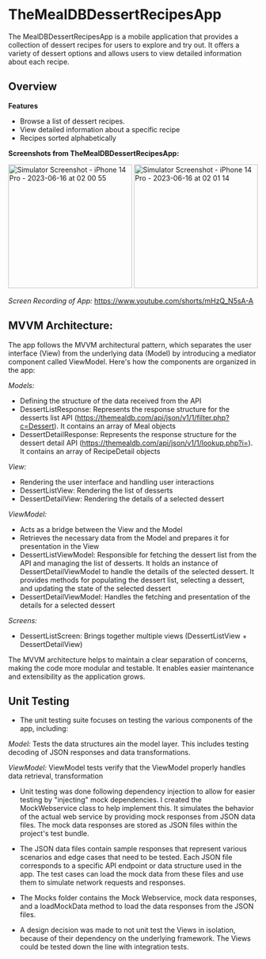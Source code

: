 # TheMealDBDessertRecipesApp
The MealDBDessertRecipesApp is a mobile application that provides a collection of dessert recipes for users to explore and try out. It offers a variety of dessert options and allows users to view detailed information about each recipe.

**Overview**
-----------
**Features**
- Browse a list of dessert recipes.
- View detailed information about a specific recipe
- Recipes sorted alphabetically

**Screenshots from TheMealDBDessertRecipesApp:**

<img src="https://github.com/fatiimajamiil/TheMealDBDessertRecipesApp/assets/113564184/1ba85bc0-bfcd-479f-80ff-30fe908944fc" alt="Simulator Screenshot - iPhone 14 Pro - 2023-06-16 at 02 00 55" width="250" height="auto">
<img src="https://github.com/fatiimajamiil/TheMealDBDessertRecipesApp/assets/113564184/05d21b9a-ea4c-4aef-b666-84856e1086b3" alt="Simulator Screenshot - iPhone 14 Pro - 2023-06-16 at 02 01 14" width="250" height="auto">
<br>

_Screen Recording of App:_ 
https://www.youtube.com/shorts/mHzQ_N5sA-A

**MVVM Architecture:**
-----------
The app follows the MVVM architectural pattern, which separates the user interface (View) from the underlying data (Model) by introducing a mediator component called ViewModel. Here's how the components are organized in the app:

*Models:*
- Defining the structure of the data received from the API
- DessertListResponse: Represents the response structure for the desserts list API (https://themealdb.com/api/json/v1/1/filter.php?c=Dessert). It contains an array of Meal objects
- DessertDetailResponse: Represents the response structure for the dessert detail API (https://themealdb.com/api/json/v1/1/lookup.php?i=). It contains an array of RecipeDetail objects

*View:*
- Rendering the user interface and handling user interactions
- DessertListView: Rendering the list of desserts
- DessertDetailView: Rendering the details of a selected dessert 

*ViewModel:*
- Acts as a bridge between the View and the Model
- Retrieves the necessary data from the Model and prepares it for presentation in the View
- DessertListViewModel: Responsible for fetching the dessert list from the API and managing the list of desserts. It holds an instance of DessertDetailViewModel to handle the details of the selected dessert. It provides methods for populating the dessert list, selecting a dessert, and updating the state of the selected dessert
- DessertDetailViewModel: Handles the fetching and presentation of the details for a selected dessert

*Screens:*
- DessertListScreen: Brings together multiple views (DessertListView + DessertDetailView)

The MVVM architecture helps to maintain a clear separation of concerns, making the code more modular and testable. It enables easier maintenance and extensibility as the application grows.

**Unit Testing**
-----------

- The unit testing suite focuses on testing the various components of the app, including:

_Model:_ Tests the data structures ain the model layer. This includes testing decoding of JSON responses and data transformations.

_ViewModel:_ ViewModel tests verify that the ViewModel properly handles data retrieval, transformation

- Unit testing was done following dependency injection to allow for easier testing by "injecting" mock dependencies. I created the MockWebservice class to help implement this. It simulates the behavior of the actual web service by providing mock responses from JSON data files. The mock data responses are stored as JSON files within the project's test bundle.

- The JSON data files contain sample responses that represent various scenarios and edge cases that need to be tested. Each JSON file corresponds to a specific API endpoint or data structure used in the app. The test cases can load the mock data from these files and use them to simulate network requests and responses.

- The Mocks folder contains the Mock Webservice, mock data responses, and a loadMockData method to load the data responses from the JSON files.

- A design decision was made to not unit test the Views in isolation, because of their dependency on the underlying framework. The Views could be tested down the line with integration tests. 

